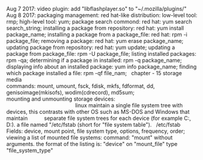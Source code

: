Aug 7 2017: video plugin: add "libflashplayer.so" to "~/.mozilla/plugins/" 
Aug 8 2017: packaging management: red hat-like   distribution: low-level tool: rmp; high-level tool: yum;                                               package search commond: red hat: yum search search_string;                                                                               installing a package from repository: red hat: yum install package_name;                                                                 installing a package from a package_file: red hat: rpm -i package_file;                                                                   removing a package: red hat: yum erase package_name;                                                                                     updating package from repository: red hat: yum update;   updating a package from package_file: rpm -U package_file;                       listing installed packages: rpm -qa;                                                                                                     determining if a package in installed:  rpm -q package_name;                                                                             displaying info about an installed package: yum info package_name;                                                                       finding which package installed a file: rpm -qf file_nam;
    chapter - 15 storage media                                                                                                                   commands: mount, umount, fsck, fdisk, mkfs, fdformat, dd, genisoimage(mkisofs), wodim(cdrecord), md5sum;                                 mounting and unmounting storage devices:                                                                                                     linux maintain a single file system tree with devices, this contrasts with other OS such as MS-DOS and Windows that maintain           separate file system trees for each device (for example C:\, D:\). a file named "/etc/fstab (short for "file system table").               /etc/fstab Fields: device, mount point, file system type, options, frequency, order;                                                 viewing a list of mounted file systems:                                                                                                       command: "mount" without arguments. the format of the listing is: "device" on "mount_file" type "file_system_type"                        
  
